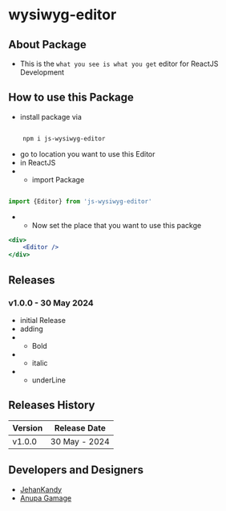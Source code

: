 # wysiwyg-editor

## About Package

- This is the `what you see is what you get` editor for ReactJS Development

## How to use this Package

- install package via 

``` sh

    npm i js-wysiwyg-editor

```

- go to location you want to use this Editor
- in ReactJS 
- - import Package

``` jsx

import {Editor} from 'js-wysiwyg-editor'

```

- - Now set the place that you want to use this packge

``` jsx
<div>
    <Editor />
</div>

```



## Releases

### v1.0.0 - 30 May 2024

- initial Release
- adding
- - Bold
- - italic
- - underLine




## Releases History

| Version | Release Date |
|------|-----|
| v1.0.0 | 30 May - 2024|


## Developers and Designers

- [JehanKandy](https://github.com/BackendExpert)
- [Anupa Gamage](https://github.com/Anupa1998)

